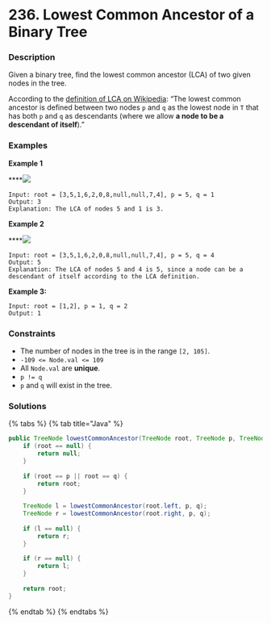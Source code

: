 # 236. Lowest Common Ancestor of a Binary Tree

### Description

Given a binary tree, find the lowest common ancestor \(LCA\) of two given nodes in the tree.

According to the [definition of LCA on Wikipedia](https://en.wikipedia.org/wiki/Lowest_common_ancestor): “The lowest common ancestor is defined between two nodes `p` and `q` as the lowest node in `T` that has both `p` and `q` as descendants \(where we allow **a node to be a descendant of itself**\).”

### Examples

**Example 1**

\*\*\*\*![](https://assets.leetcode.com/uploads/2018/12/14/binarytree.png)

```text
Input: root = [3,5,1,6,2,0,8,null,null,7,4], p = 5, q = 1
Output: 3
Explanation: The LCA of nodes 5 and 1 is 3.
```

**Example 2**

\*\*\*\*![](https://assets.leetcode.com/uploads/2018/12/14/binarytree.png)

```text
Input: root = [3,5,1,6,2,0,8,null,null,7,4], p = 5, q = 4
Output: 5
Explanation: The LCA of nodes 5 and 4 is 5, since a node can be a descendant of itself according to the LCA definition.
```

**Example 3:**

```text
Input: root = [1,2], p = 1, q = 2
Output: 1
```

### **Constraints**

* The number of nodes in the tree is in the range `[2, 105]`.
* `-109 <= Node.val <= 109`
* All `Node.val` are **unique**.
* `p != q`
* `p` and `q` will exist in the tree.

### **Solutions**

{% tabs %}
{% tab title="Java" %}
```java
public TreeNode lowestCommonAncestor(TreeNode root, TreeNode p, TreeNode q) {
    if (root == null) {
        return null;
    }
    
    if (root == p || root == q) {
        return root;
    }
    
    TreeNode l = lowestCommonAncestor(root.left, p, q);
    TreeNode r = lowestCommonAncestor(root.right, p, q);
    
    if (l == null) {
        return r;
    }
    
    if (r == null) {
        return l;
    }
    
    return root;
}
```
{% endtab %}
{% endtabs %}

